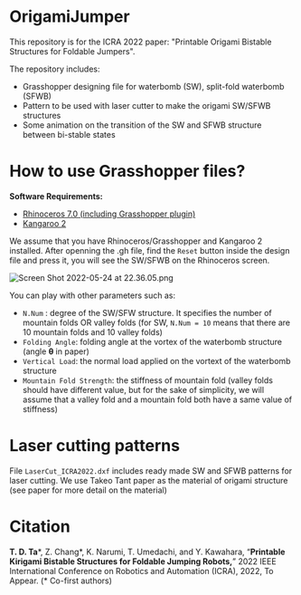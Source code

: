 # OrigamiJumper

This repository is for the ICRA 2022 paper: "Printable Origami Bistable Structures for Foldable Jumpers".

The repository includes:

- Grasshopper designing file for waterbomb (SW), split-fold waterbomb (SFWB)
- Pattern to be used with laser cutter to make the origami SW/SFWB structures
- Some animation on the transition of the SW and SFWB structure between bi-stable states

# How to use Grasshopper files?

**Software Requirements:**

- [Rhinoceros 7.0 (including Grasshopper plugin)](https://www.rhino3d.com)
- [Kangaroo 2](https://www.food4rhino.com/en/app/kangaroo-physics)

We assume that you have Rhinoceros/Grasshopper and Kangaroo 2 installed. After openning the .gh file, find the `Reset` button inside the design file and press it, you will see the SW/SFWB on the Rhinoceros screen.

![Screen Shot 2022-05-24 at 22.36.05.png](https://s3.us-west-2.amazonaws.com/secure.notion-static.com/a8a1abed-a659-4f82-8849-3c4db099664b/Screen_Shot_2022-05-24_at_22.36.05.png?X-Amz-Algorithm=AWS4-HMAC-SHA256&X-Amz-Content-Sha256=UNSIGNED-PAYLOAD&X-Amz-Credential=AKIAT73L2G45EIPT3X45%2F20220525%2Fus-west-2%2Fs3%2Faws4_request&X-Amz-Date=20220525T025035Z&X-Amz-Expires=86400&X-Amz-Signature=a02e6ae178d2dc1d4d4f2b6339a49d271dd7a714546306e032e819393271edc3&X-Amz-SignedHeaders=host&response-content-disposition=filename%20%3D%22Screen%2520Shot%25202022-05-24%2520at%252022.36.05.png%22&x-id=GetObject)

You can play with other parameters such as:

- `N.Num` : degree of the SW/SFW structure. It specifies the number of mountain folds OR valley folds (for SW, `N.Num = 10` means that there are 10 mountain folds and 10 valley folds)
- `Folding Angle`: folding angle at the vortex of the waterbomb structure (angle **θ** in paper)
- `Vertical Load`: the normal load applied on the vortext of the waterbomb structure
- `Mountain Fold Strength`: the stiffness of mountain fold (valley folds should have different value, but for the sake of simplicity, we will assume that a valley fold and a mountain fold both have a same value of stiffness)

# Laser cutting patterns

File `LaserCut_ICRA2022.dxf` includes ready made SW and SFWB patterns for laser cutting. We use Takeo Tant paper as the material of origami structure (see paper for more detail on the material)

# Citation

**T. D. Ta***, Z. Chang*, K. Narumi, T. Umedachi, and Y. Kawahara, “**Printable Kirigami Bistable Structures for Foldable Jumping Robots,**” 2022 IEEE International Conference on Robotics and Automation (ICRA), 2022, To Appear. (* Co-first authors)